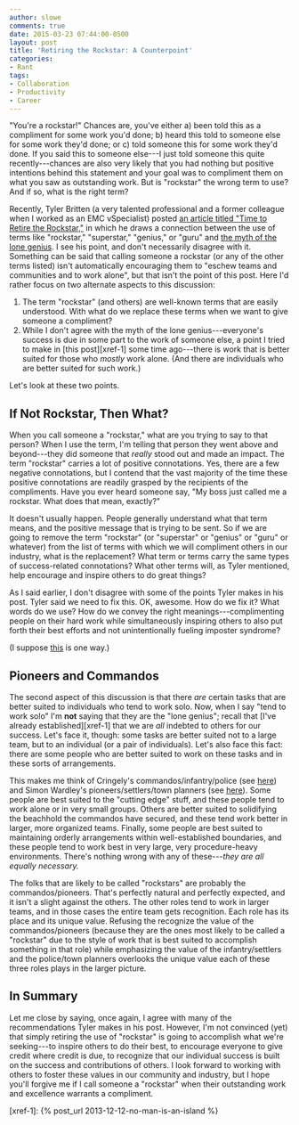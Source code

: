 ```yaml
---
author: slowe
comments: true
date: 2015-03-23 07:44:00-0500
layout: post
title: 'Retiring the Rockstar: A Counterpoint'
categories:
- Rant
tags:
- Collaboration
- Productivity
- Career
---
```


"You're a rockstar!" Chances are, you've either a) been told this as a compliment for some work you'd done; b) heard this told to someone else for some work they'd done; or c) told someone this for some work they'd done. If you said this to someone else---I just told someone this quite recently---chances are also very likely that you had nothing but positive intentions behind this statement and your goal was to compliment them on what you saw as outstanding work. But is "rockstar" the wrong term to use? And if so, what is the right term?

Recently, Tyler Britten (a very talented professional and a former colleague when I worked as an EMC vSpecialist) posted [an article titled "Time to Retire the Rockstar,"][link-1] in which he draws a connection between the use of terms like "rockstar," "superstar," "genius," or "guru" and [the myth of the lone genius][link-2]. I see his point, and don't necessarily disagree with it. Something can be said that calling someone a rockstar (or any of the other terms listed) isn't automatically encouraging them to "eschew teams and communities and to work alone", but that isn't the point of this post. Here I'd rather focus on two alternate aspects to this discussion:

1. The term "rockstar" (and others) are well-known terms that are easily understood. With what do we replace these terms when we want to give someone a compliment?
2. While I don't agree with the myth of the lone genius---everyone's success is due in some part to the work of someone else, a point I tried to make in [this post][xref-1] some time ago---there is work that is better suited for those who _mostly_ work alone. (And there are individuals who are better suited for such work.)

Let's look at these two points.

## If Not Rockstar, Then What?

When you call someone a "rockstar," what are you trying to say to that person? When I use the term, I'm telling that person they went above and beyond---they did someone that _really_ stood out and made an impact. The term "rockstar" carries a lot of positive connotations. Yes, there are a few negative connotations, but I contend that the vast majority of the time these positive connotations are readily grasped by the recipients of the compliments. Have you ever heard someone say, "My boss just called me a rockstar. What does that mean, exactly?"

It doesn't usually happen. People generally understand what that term means, and the positive message that is trying to be sent. So if we are going to remove the term "rockstar" (or "superstar" or "genius" or "guru" or whatever) from the list of terms with which we will compliment others in our industry, what is the replacement? What term or terms carry the same types of success-related connotations? What other terms will, as Tyler mentioned, help encourage and inspire others to do great things?

As I said earlier, I don't disagree with some of the points Tyler makes in his post. Tyler said we need to fix this. OK, awesome. How do we fix it? What words do we use? How do we convey the right meanings---complimenting people on their hard work while simultaneously inspiring others to also put forth their best efforts and not unintentionally fueling imposter syndrome?

(I suppose [this][link-3] is one way.)

## Pioneers and Commandos

The second aspect of this discussion is that there _are_ certain tasks that are better suited to individuals who tend to work solo. Now, when I say "tend to work solo" I'm **not** saying that they are the "lone genius"; recall that [I've already established][xref-1] that we are _all_ indebted to others for our success. Let's face it, though: some tasks are better suited not to a large team, but to an individual (or a pair of individuals). Let's also face this fact: there are some people who are better suited to work on these tasks and in these sorts of arrangements.

This makes me think of Cringely's commandos/infantry/police (see [here][link-4]) and Simon Wardley's pioneers/settlers/town planners (see [here][link-5]). Some people are best suited to the "cutting edge" stuff, and these people tend to work alone or in very small groups. Others are better suited to solidifying the beachhold the commandos have secured, and these tend work better in larger, more organized teams. Finally, some people are best suited to maintaining orderly arrangements within well-established boundaries, and these people tend to work best in very large, very procedure-heavy environments. There's nothing wrong with any of these---_they are all equally necessary._

The folks that are likely to be called "rockstars" are probably the commandos/pioneers. That's perfectly natural and perfectly expected, and it isn't a slight against the others. The other roles tend to work in larger teams, and in those cases the entire team gets recognition. Each role has its place and its unique value. Refusing the recognize the value of the commandos/pioneers (because they are the ones most likely to be called a "rockstar" due to the style of work that is best suited to accomplish something in that role) while emphasizing the value of the infantry/settlers and the police/town planners overlooks the unique value each of these three roles plays in the larger picture.

## In Summary

Let me close by saying, once again, I agree with many of the recommendations Tyler makes in his post. However, I'm not convinced (yet) that simply retiring the use of "rockstar" is going to accomplish what we're seeking---to inspire others to do their best, to encourage everyone to give credit where credit is due, to recognize that our individual success is built on the success and contributions of others. I look forward to working with others to foster these values in our community and industry, but I hope you'll forgive me if I call someone a "rockstar" when their outstanding work and excellence warrants a compliment.


[link-1]: http://vmtyler.com/retire-the-rockstar/
[link-2]: https://medium.com/the-aspen-journal-of-ideas/the-myth-of-the-lone-genius-6a5146c7da10
[link-3]: http://jmetz.com/2014/06/23/you-do-good-work/
[link-4]: http://blog.codinghorror.com/commandos-infantry-and-police/
[link-5]: http://blog.gardeviance.org/2012/06/pioneers-settlers-and-town-planners.html

[xref-1]: {% post_url 2013-12-12-no-man-is-an-island %}
